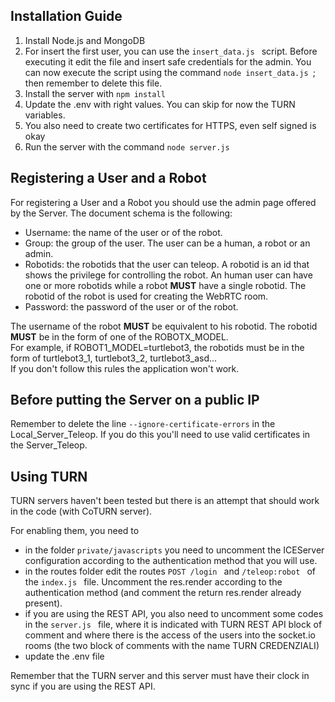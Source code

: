 ## Installation Guide
1. Install Node.js and MongoDB
2. For insert the first user, you can use the  ```insert_data.js ``` script. Before executing it edit the file and insert safe credentials for the admin.
You can now execute the script using the command  ```node insert_data.js ```; then remember to delete this file.
3. Install the server with  ```npm install ```
4. Update the .env with right values. You can skip for now the TURN variables. 
5. You also need to create two certificates for HTTPS, even self signed is okay
6. Run the server with the command  ```node server.js ```

## Registering a User and a Robot
For registering a User and a Robot you should use the admin page offered by the Server.
The document schema is the following:
- Username: the name of the user or of the robot.
- Group: the group of the user. The user can be a human, a robot or an admin.
- Robotids: the robotids that the user can teleop. A robotid is an id that shows the privilege for controlling the robot. An human user can have one or more robotids while a robot **MUST** have a single robotid. The robotid of the robot is used for creating the WebRTC room.
- Password: the password of the user or of the robot.

The username of the robot **MUST** be equivalent to his robotid. The robotid **MUST** be in the form of one of the ROBOTX_MODEL.  
For example, if ROBOT1_MODEL=turtlebot3, the robotids must be in the form of turtlebot3_1, turtlebot3_2, turtlebot3_asd...  
If you don't follow this rules the application won't work.

## Before putting the Server on a public IP
Remember to delete the line  ``` --ignore-certificate-errors ``` in the Local_Server_Teleop. If you do this you'll need to use valid certificates in the Server_Teleop.

## Using TURN
TURN servers haven't been tested but there is an attempt that should work in the code (with CoTURN server).

For enabling them, you need to
- in the folder  ``` private/javascripts ``` you need to uncomment the ICEServer configuration according to the authentication method that you will use.
- in the routes folder edit the routes  ```POST /login ``` and  ```/teleop:robot ``` of the  ```index.js ``` file. Uncomment the res.render according to the authentication method (and comment the return res.render already present).
- if you are using the REST API, you also need to uncomment some codes in the  ```server.js ``` file, where it is indicated with TURN REST API block of comment and where there is the access of the users into the socket.io rooms (the two block of comments with the name TURN CREDENZIALI)
- update the .env file

Remember that the TURN server and this server must have their clock in sync if you are using the REST API.
